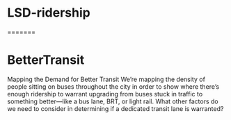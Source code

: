 # LSD-ridership
=======
# BetterTransit
Mapping the Demand for Better Transit
We’re mapping the density of people sitting on buses throughout the city in order to show where there’s enough ridership to warrant upgrading from buses stuck in traffic to something better—like a bus lane, BRT, or light rail. What other factors do we need to consider in determining if a dedicated transit lane is warranted?
